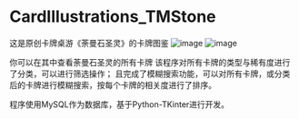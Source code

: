 # CardIllustrations_TMStone
这是原创卡牌桌游《荼曼石圣灵》的卡牌图鉴
![image](https://user-images.githubusercontent.com/93773636/223312965-ea5f1221-18c7-44c4-ba25-b8153a4d92ed.png)
![image](https://user-images.githubusercontent.com/93773636/223313184-b9fe83c2-92b4-4088-a4a7-5338f30b3f74.png)

你可以在其中查看荼曼石圣灵的所有卡牌
该程序对所有卡牌的类型与稀有度进行了分类，可以进行筛选操作；
且完成了模糊搜索功能，可以对所有卡牌，或分类后的卡牌进行模糊搜索，按每个卡牌的相关度进行了排序。

程序使用MySQL作为数据库，基于Python-TKinter进行开发。

